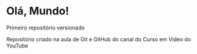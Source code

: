 # Olá, Mundo!
 Primeiro repositório versionado

Repositório criado na aula de Git e GitHub do canal do Curso em Vídeo do YouTube